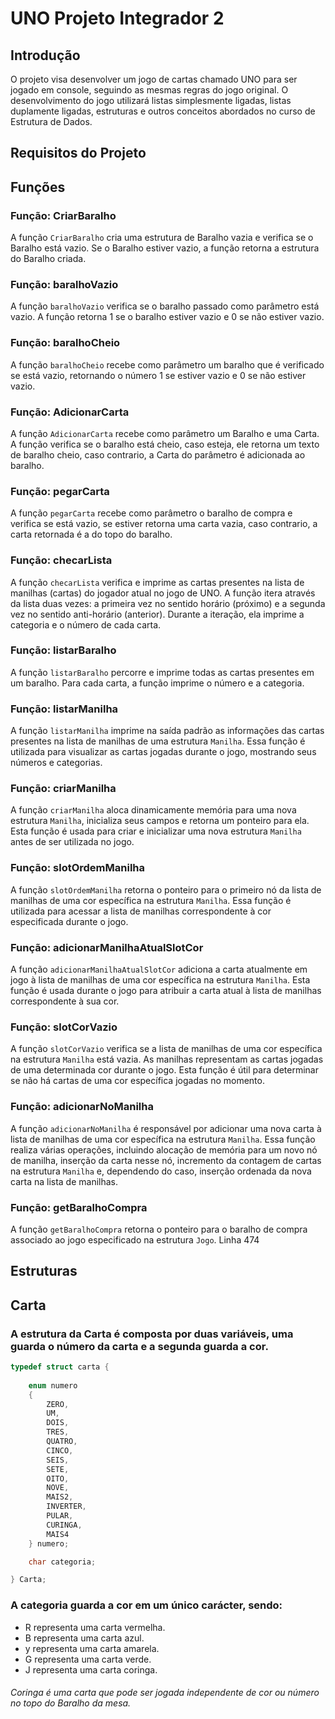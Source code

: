 # UNO Projeto Integrador 2

## Introdução

O projeto visa desenvolver um jogo de cartas chamado UNO para ser jogado em console, seguindo as mesmas regras do jogo original. O desenvolvimento do jogo utilizará listas simplesmente ligadas, listas duplamente ligadas, estruturas e outros conceitos abordados no curso de Estrutura de Dados.

## Requisitos do Projeto

## Funções
### Função: CriarBaralho
A função `CriarBaralho` cria uma estrutura de Baralho vazia e verifica se o Baralho está vazio. Se o Baralho estiver vazio, a função retorna a estrutura do Baralho criada.

### Função: baralhoVazio
A função `baralhoVazio` verifica se o baralho passado como parâmetro está vazio. A função retorna 1 se o baralho estiver vazio e 0 se não estiver vazio.

### Função: baralhoCheio
A função `baralhoCheio` recebe como parâmetro um baralho que é verificado se está vazio, retornando o número 1 se estiver vazio e 0 se não estiver vazio.

### Função: AdicionarCarta
A função `AdicionarCarta` recebe como parâmetro um Baralho e uma Carta. A função verifica se o baralho está cheio, caso esteja, ele retorna um texto de baralho cheio, caso contrario, a Carta do parâmetro é adicionada ao baralho.

### Função: pegarCarta
A função `pegarCarta` recebe como parâmetro o baralho de compra e verifica se está vazio, se estiver retorna uma carta vazia, caso contrario, a carta retornada é a do topo do baralho.

### Função: checarLista
A função `checarLista` verifica e imprime as cartas presentes na lista de manilhas (cartas) do jogador atual no jogo de UNO. A função itera através da lista duas vezes: a primeira vez no sentido horário (próximo) e a segunda vez no sentido anti-horário (anterior). Durante a iteração, ela imprime a categoria e o número de cada carta.

### Função: listarBaralho
A função `listarBaralho` percorre e imprime todas as cartas presentes em um baralho. Para cada carta, a função imprime o número e a categoria.

### Função: listarManilha
A função `listarManilha` imprime na saída padrão as informações das cartas presentes na lista de manilhas de uma estrutura `Manilha`. Essa função é utilizada para visualizar as cartas jogadas durante o jogo, mostrando seus números e categorias.

### Função: criarManilha
A função `criarManilha` aloca dinamicamente memória para uma nova estrutura `Manilha`, inicializa seus campos e retorna um ponteiro para ela. Esta função é usada para criar e inicializar uma nova estrutura `Manilha` antes de ser utilizada no jogo.

### Função: slotOrdemManilha
A função `slotOrdemManilha` retorna o ponteiro para o primeiro nó da lista de manilhas de uma cor específica na estrutura `Manilha`. Essa função é utilizada para acessar a lista de manilhas correspondente à cor especificada durante o jogo.

### Função: adicionarManilhaAtualSlotCor
A função `adicionarManilhaAtualSlotCor` adiciona a carta atualmente em jogo à lista de manilhas de uma cor específica na estrutura `Manilha`. Esta função é usada durante o jogo para atribuir a carta atual à lista de manilhas correspondente à sua cor.


### Função: slotCorVazio
A função `slotCorVazio` verifica se a lista de manilhas de uma cor específica na estrutura `Manilha` está vazia. As manilhas representam as cartas jogadas de uma determinada cor durante o jogo. Esta função é útil para determinar se não há cartas de uma cor específica jogadas no momento.

### Função: adicionarNoManilha
A função `adicionarNoManilha` é responsável por adicionar uma nova carta à lista de manilhas de uma cor específica na estrutura `Manilha`. Essa função realiza várias operações, incluindo alocação de memória para um novo nó de manilha, inserção da carta nesse nó, incremento da contagem de cartas na estrutura `Manilha` e, dependendo do caso, inserção ordenada da nova carta na lista de manilhas.

### Função: getBaralhoCompra
A função `getBaralhoCompra` retorna o ponteiro para o baralho de compra associado ao jogo especificado na estrutura `Jogo`.
Linha 474

## Estruturas

## Carta

### A estrutura da Carta é composta por duas variáveis, uma guarda o número da carta e a segunda guarda a cor.
```C
typedef struct carta {
    
    enum numero 
    {
        ZERO,
        UM,
        DOIS,
        TRES,
        QUATRO,
        CINCO,
        SEIS,
        SETE,
        OITO,
        NOVE,
        MAIS2,
        INVERTER,
        PULAR,
        CURINGA,
        MAIS4
    } numero;

    char categoria;

} Carta;
```
### A categoria guarda a cor em um único carácter, sendo:
* R representa uma carta vermelha.
* B representa uma carta azul.
* y representa uma carta amarela.
* G representa uma carta verde.
* J representa uma carta coringa.
###### Coringa é uma carta que pode ser jogada independente de cor ou número no topo do Baralho da mesa.

## 
